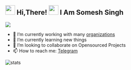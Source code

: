 <h2> <img src="https://user-images.githubusercontent.com/65858180/137293079-2440dbff-e887-4b1d-802c-49d49dcfd664.gif" width="30" /> Hi,There! <img src="https://user-images.githubusercontent.com/65858180/137293369-94c631b6-8a17-4256-927a-070da186734c.gif" width="30" /> I Am Somesh Singh</h2>


<img src="https://user-images.githubusercontent.com/39019026/167801686-14f77e4b-d806-462f-97aa-cb7dd1716aff.gif" >





- 🔭 I’m currently working with many [organizations](https://github.com/som-esh)
- 🌱 I’m currently learning new things
- 👯 I’m looking to collaborate on Opensourced Projects
- 📫 How to reach me: [Telegram](https://t.me/Archmaze)

<img align="centre" src="https://github-readme-stats.vercel.app/api?username=som-esh&show_icons=true&theme=radical&include_all_commits=true&count_private=true" alt="stats" />

